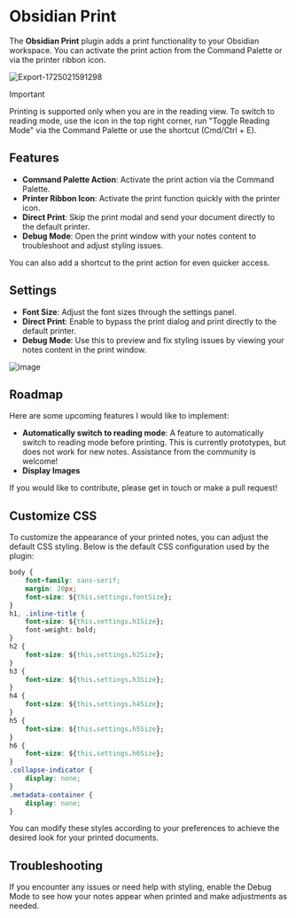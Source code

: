 # Obsidian Print

The **Obsidian Print** plugin adds a print functionality to your Obsidian workspace. You can activate the print action from the Command Palette or via the printer ribbon icon.

![Export-1725021591298](https://github.com/user-attachments/assets/9ab00cc7-1fd4-4841-9a3f-92ea366417d8)

> [!IMPORTANT]  
>  Printing is supported only when you are in the reading view. To switch to reading mode, use the icon in the top right corner, run "Toggle Reading Mode" via the Command Palette or use the shortcut (Cmd/Ctrl + E).

## Features

- **Command Palette Action**: Activate the print action via the Command Palette.
- **Printer Ribbon Icon**: Activate the print function quickly with the printer icon.
- **Direct Print**: Skip the print modal and send your document directly to the default printer.
- **Debug Mode**: Open the print window with your notes content to troubleshoot and adjust styling issues.

You can also add a shortcut to the print action for even quicker access.

## Settings

- **Font Size**: Adjust the font sizes through the settings panel.
- **Direct Print**: Enable to bypass the print dialog and print directly to the default printer.
- **Debug Mode**: Use this to preview and fix styling issues by viewing your notes content in the print window.

![image](https://github.com/user-attachments/assets/438f07ea-de26-49f2-8673-1c51014ee4db)

## Roadmap

Here are some upcoming features I would like to implement:

- **Automatically switch to reading mode**: A feature to automatically switch to reading mode before printing. This is currently prototypes, but does not work for new notes. Assistance from the community is welcome!
- **Display Images**

If you would like to contribute, please get in touch or make a pull request!

## Customize CSS

To customize the appearance of your printed notes, you can adjust the default CSS styling. Below is the default CSS configuration used by the plugin:

```css
body { 
    font-family: sans-serif; 
    margin: 20px; 
    font-size: ${this.settings.fontSize};
}
h1, .inline-title { 
    font-size: ${this.settings.h1Size}; 
    font-weight: bold; 
}
h2 { 
    font-size: ${this.settings.h2Size}; 
}
h3 { 
    font-size: ${this.settings.h3Size}; 
}
h4 { 
    font-size: ${this.settings.h4Size}; 
}
h5 { 
    font-size: ${this.settings.h5Size}; 
}
h6 { 
    font-size: ${this.settings.h6Size}; 
}
.collapse-indicator { 
    display: none; 
}
.metadata-container { 
    display: none; 
}
```

You can modify these styles according to your preferences to achieve the desired look for your printed documents.

## Troubleshooting

If you encounter any issues or need help with styling, enable the Debug Mode to see how your notes appear when printed and make adjustments as needed.

